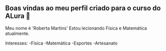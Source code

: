 ## Boas vindas ao meu perfil criado para o curso do ALura 💙

Meu nome é 'Roberta Martins'
Estou lecionando Física e Matemática atualmente.

Interesses:
-Física
-Matemática
-Esportes
-Artesanato
